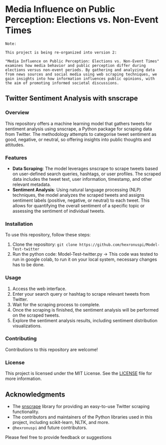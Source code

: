 # Media Influence on Public Perception: Elections vs. Non-Event Times
```
Note:

This project is being re-organized into version 2:

"Media Influence on Public Perception: Elections vs. Non-Event Times" examines how media behavior and public perception differ during elections versus non-event periods. By gathering and analyzing data from news sources and social media using web scraping techniques, we gain insights into how information influences public opinions, with the aim of promoting informed societal discussions.
```

## Twitter Sentiment Analysis with snscrape
### Overview
This repository offers a machine learning model that gathers tweets for sentiment analysis using snscrape, a Python package for scraping data from Twitter. The methodology attempts to categorise tweet sentiment as good, negative, or neutral, so offering insights into public thoughts and attitudes.

### Features
- **Data Scraping**: The model leverages snscrape to scrape tweets based on user-defined search queries, hashtags, or user profiles. The scraped data includes the tweet text, user information, timestamp, and other relevant metadata.
- **Sentiment Analysis**: Using natural language processing (NLP) techniques, the model analyzes the scraped tweets and assigns sentiment labels (positive, negative, or neutral) to each tweet. This allows for quantifying the overall sentiment of a specific topic or assessing the sentiment of individual tweets.

### Installation
To use this repository, follow these steps:

1. Clone the repository: `git clone https://github.com/hexronuspi/Model-Test-twitter`
2. Run the python code:  Model-Test-twitter.py  -> This code was tested to run in google colab, to run it on your local system, necessary changes has to be done.

### Usage
1. Access the web interface.
2. Enter your search query or hashtag to scrape relevant tweets from Twitter.
3. Wait for the scraping process to complete.
4. Once the scraping is finished, the sentiment analysis will be performed on the scraped tweets.
5. Explore the sentiment analysis results, including sentiment distribution visualizations.

### Contributing
Contributions to this repository are welcome!

### License
This project is licensed under the MIT License. See the [LICENSE](LICENSE) file for more information.

## Acknowledgments
- The [snscrape](https://github.com/JustAnotherArchivist/snscrape) library for providing an easy-to-use Twitter scraping functionality.
- The contributors and maintainers of the Python libraries used in this project, including scikit-learn, NLTK, and more.
- ` @hexronuspi ` and future contributors.

Please feel free to provide feedback or suggestions
